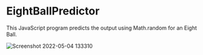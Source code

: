 # EightBallPredictor
This JavaScript program predicts the output using Math.random for an Eight Ball.

![Screenshot 2022-05-04 133310](https://user-images.githubusercontent.com/104876738/166745902-788bd378-fc29-4a8a-9d45-913865271a49.png)

